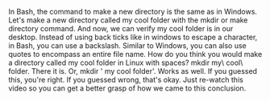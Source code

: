 In Bash, the command to make a new directory is the same as in Windows. Let's make a new directory called my cool folder with the mkdir or make directory command. And now, we can verify my cool folder is in our desktop. Instead of using back ticks like in windows to escape a character, in Bash, you can use a backslash. Similar to Windows, you can also use quotes to encompass an entire file name. How do you think you would make a directory called my cool folder in Linux with spaces? mkdir my\ cool\ folder. There it is. Or, mkdir ' my cool folder'. Works as well. If you guessed this, you're right. If you guessed wrong, that's okay. Just re-watch this video so you can get a better grasp of how we came to this conclusion.
